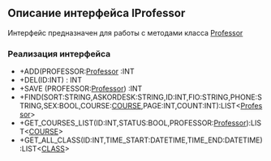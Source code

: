 ## Описание интерфейса IProfessor

Интерфейс предназначен для работы с методами класса [Professor](Professor.md)

### Реализация интерфейса

- +ADD(PROFESSOR:[Professor](Professor.md) :INT
- +DEL(ID:INT)  : INT
- +SAVE (PROFESSOR:[Professor](Professor.md)) :INT
- +FIND(SORT:STRING,ASKORDESK:STRING,ID:INT,FIO:STRING,PHONE:STRING,SEX:BOOL,COURSE:[COURSE](Course.md),PAGE:INT,COUNT:INT):LIST<[Professor](Professor.md)>
- +GET_COURSES_LIST(ID:INT,STATUS:BOOL,PROFESSOR:[Professor](Professor.md)):LIST<[COURSE](Course.md)>
- +GET_ALL_CLASS(ID:INT,TIME_START:DATETIME,TIME_END:DATETIME):LIST<[CLASS](Class.md)>
